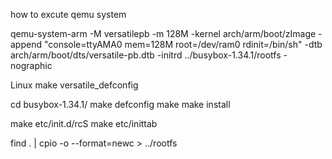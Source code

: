 
how to excute qemu system

qemu-system-arm -M versatilepb -m 128M -kernel arch/arm/boot/zImage  -append "console=ttyAMA0 mem=128M root=/dev/ram0 rdinit=/bin/sh"  -dtb arch/arm/boot/dts/versatile-pb.dtb -initrd ../busybox-1.34.1/rootfs -nographic

Linux 
make versatile_defconfig



cd busybox-1.34.1/
make defconfig
make
make install

make etc/init.d/rcS
make etc/inittab

find . | cpio -o --format=newc > ../rootfs

